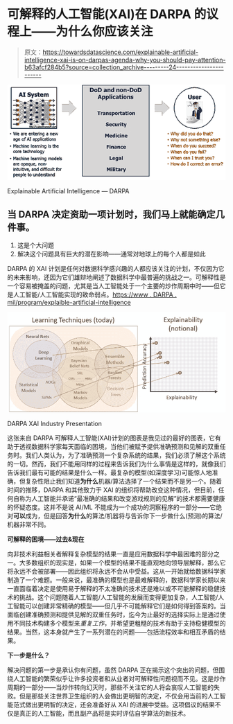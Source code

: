 # 可解释的人工智能(XAI)在 DARPA 的议程上——为什么你应该关注

> 原文：<https://towardsdatascience.com/explainable-artificial-intelligence-xai-is-on-darpas-agenda-why-you-should-pay-attention-b63afcf284b5?source=collection_archive---------24----------------------->

![](img/59515ef752cc9ec1b7fb4b8f43bf443d.png)

Explainable Artificial Intelligence — DARPA

## 当 DARPA 决定资助一项计划时，我们马上就能确定几件事。

1.  这是个大问题
2.  解决这个问题具有巨大的潜在影响——通常对地球上的每个人都是如此

DARPA 的 XAI 计划是任何对数据科学感兴趣的人都应该关注的计划，不仅因为它的未来影响，还因为它们雄辩地阐述了数据科学中最普遍的挑战之一。可解释性是一个容易被掩盖的问题，尤其是当人工智能处于一个主要的炒作周期中时——但它是人工智能/人工智能实现的致命弱点。[https://www . DARPA . mil/program/explaible-artificial-intelligence](https://www.darpa.mil/program/explainable-artificial-intelligence)

![](img/9813720ab7d97523fa18ad40a929d287.png)

DARPA XAI Industry Presentation

这张来自 DARPA 可解释人工智能(XAI)计划的图表是我见过的最好的图表，它有助于透视数据科学家每天面临的困境，当他们被赋予提供准确预测和见解的双重任务时。我们人类认为，为了准确预测一个复杂系统的结果，我们必须了解这个系统的一切。然而，我们不能用同样的过程来告诉我们为什么事情是这样的，就像我们告诉我们最有可能的结果是什么一样。最复杂的模型(如深度学习)可能惊人地准确，但复杂性阻止我们知道**为什么**机器/算法选择了一个结果而不是另一个。随着时间的推移，DARPA 和其他致力于 XAI 的组织将帮助改变这种情况，但目前，任何自称为人工智能并承诺“最准确的结果和改变游戏规则的见解”的技术都需要健康的怀疑态度。这并不是说 AI/ML 不能成为一个成功的洞察程序的一部分——它绝对**可以**成为，但是回答**为什么**的算法/机器将与告诉你下一步做什么(预测)的算法/机器非常不同。

**可解释的困境——过去&现在**

向非技术利益相关者解释复杂模型的结果一直是应用数据科学中最困难的部分之一。大多数组织的现实是，如果一个模型的结果不能直观地向领导层解释，那么它将永远不会被部署——因此组织将永远不会从中受益。这从一开始就给数据科学家制造了一个难题。一般来说，最准确的模型也是最难解释的，数据科学家长期以来一直面临着决定是使用易于解释的不太准确的技术还是难以或不可能解释的稳健技术的挑战。这个问题随着人工智能/人工智能的发展而变得更加复杂，人工智能/人工智能可以创建非常精确的模型——但几乎不可能解释它们是如何得到答案的。当面临创建准确预测和提供见解的双重任务时，迄今为止最好的选择实际上是通过使用不同技术构建多个模型来*重复工作*，并希望更粗糙的技术有助于支持稳健模型的结果。当然，这本身就产生了一系列潜在的问题——包括流程效率和相互矛盾的结果。

**下一步是什么？**

解决问题的第一步是承认你有问题，虽然 DARPA 正在揭示这个突出的问题，但围绕人工智能的繁荣似乎让许多投资者和从业者对可解释性问题视而不见。这是炒作周期的一部分——当炒作转向幻灭时，那些不关注它的人将会哀叹人工智能的失败。但是那些关注世界卫生组织的人会做出更明智的决定，不仅会用当前的人工智能范式做出更明智的决定，还会准备好从 XAI 的进展中受益。这项倡议的结果不仅是真正的人工智能，而且副产品将是实时评估自学算法的新技术。